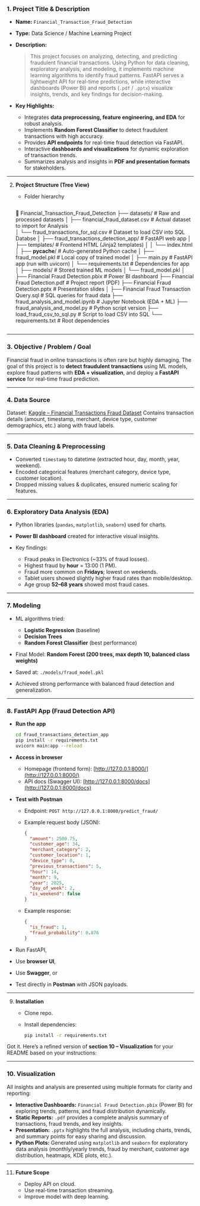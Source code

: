 ### 1. **Project Title & Description**

* **Name:** `Financial_Transaction_Fraud_Detection`
* **Type:** Data Science / Machine Learning Project
* **Description:**

  > This project focuses on analyzing, detecting, and predicting fraudulent financial transactions. Using Python for data cleaning, exploratory analysis, and modeling, it implements machine learning algorithms to identify fraud patterns. FastAPI serves a lightweight API for real-time predictions, while interactive dashboards (Power BI) and reports (`.pdf` / `.pptx`) visualize insights, trends, and key findings for decision-making.

* **Key Highlights:**

  * Integrates **data preprocessing, feature engineering, and EDA** for robust analysis.
  * Implements **Random Forest Classifier** to detect fraudulent transactions with high accuracy.
  * Provides **API endpoints** for real-time fraud detection via FastAPI.
  * Interactive **dashboards and visualizations** for dynamic exploration of transaction trends.
  * Summarizes analysis and insights in **PDF and presentation formats** for stakeholders.

---

2. **Project Structure (Tree View)**

   * Folder hierarchy 
     ```bash
    📂 Financial_Transaction_Fraud_Detection
    ├── datasets/                               # Raw and processed datasets
    │   ├── financial_fraud_dataset.csv         # Actual dataset to import for Analysis  
    │   └── fraud_transactions_for_sql.csv      # Dataset to load CSV into SQL Databse
    │
    ├── fraud_transactions_detection_app/       # FastAPI web app
    │   ├── templates/                          # Frontend HTML (Jinja2 templates)
    │   │   └── index.html
    │   ├── __pycache__/                        # Auto-generated Python cache
    │   ├── fraud_model.pkl                     # Local copy of trained model
    │   ├── main.py                             # FastAPI app (run with uvicorn)
    │   └── requirements.txt                    # Dependencies for app
    │
    ├── models/                                 # Stored trained ML models
    │   └── fraud_model.pkl
    │
    ├── Financial Fraud Detection.pbix          # Power BI dashboard
    ├── Financial Fraud Detection.pdf           # Project report (PDF)
    ├── Financial Fraud Detection.pptx          # Presentation slides
    │
    ├── Financial Fraud Transaction Query.sql   # SQL queries for fraud data
    ├── fraud_analysis_and_model.ipynb          # Jupyter Notebook (EDA + ML)
    ├── fraud_analysis_and_model.py             # Python script version
    ├── load_fraud_csv_to_sql.py                # Script to load CSV into SQL
    └── requirements.txt                        # Root dependencies
     ```

---

### 3. **Objective / Problem / Goal**

Financial fraud in online transactions is often rare but highly damaging.
The goal of this project is to **detect fraudulent transactions** using ML models, explore fraud patterns with **EDA + visualization**, and deploy a **FastAPI service** for real-time fraud prediction.

---

### 4. **Data Source**

Dataset: [Kaggle – Financial Transactions Fraud Dataset](https://www.kaggle.com/datasets/ziya07/financial-transaction-for-fraud-detection-research/data?select=financial_fraud_dataset.csv)
Contains transaction details (amount, timestamp, merchant, device type, customer demographics, etc.) along with fraud labels.

---

### 5. **Data Cleaning & Preprocessing**

* Converted `timestamp` to datetime (extracted hour, day, month, year, weekend).
* Encoded categorical features (merchant category, device type, customer location).
* Dropped missing values & duplicates, ensured numeric scaling for features.

---

### 6. **Exploratory Data Analysis (EDA)**

* Python libraries (`pandas`, `matplotlib`, `seaborn`) used for charts.
* **Power BI dashboard** created for interactive visual insights.
* Key findings:

  * Fraud peaks in Electronics (\~33% of fraud losses).
  * Highest fraud by **hour** = 13:00 (1 PM).
  * Fraud more common on **Fridays**; lowest on weekends.
  * Tablet users showed slightly higher fraud rates than mobile/desktop.
  * Age group **52–68 years** showed most fraud cases.

---

### 7. **Modeling**

* ML algorithms tried:

  * **Logistic Regression** (baseline)
  * **Decision Trees**
  * **Random Forest Classifier** (best performance)
* Final Model: **Random Forest (200 trees, max depth 10, balanced class weights)**
* Saved at: `./models/fraud_model.pkl`
* Achieved strong performance with balanced fraud detection and generalization.

---

### 8. FastAPI App (Fraud Detection API)

* **Run the app**

  ```bash
  cd fraud_transactions_detection_app
  pip install -r requirements.txt
  uvicorn main:app --reload
  ```

* **Access in browser**

  * Homepage (frontend form): [http://127.0.0.1:8000/](http://127.0.0.1:8000/)
  * API docs (Swagger UI): [http://127.0.0.1:8000/docs](http://127.0.0.1:8000/docs)

* **Test with Postman**

  * Endpoint: `POST http://127.0.0.1:8000/predict_fraud/`
  * Example request body (JSON):

    ```json
    {
      "amount": 2500.75,
      "customer_age": 34,
      "merchant_category": 2,
      "customer_location": 1,
      "device_type": 0,
      "previous_transactions": 5,
      "hour": 14,
      "month": 9,
      "year": 2025,
      "day_of_week": 2,
      "is_weekend": false
    }
    ```
  * Example response:

    ```json
    {
      "is_fraud": 1,
      "fraud_probability": 0.876
    }
    ```


* Run FastAPI,
* Use **browser UI**,
* Use **Swagger**, or
* Test directly in **Postman** with JSON payloads.

---

9. **Installation**

   * Clone repo.
   * Install dependencies:

     ```bash
     pip install -r requirements.txt
     ```

Got it. Here’s a refined version of **section 10 – Visualization** for your README based on your instructions:

---

### 10. **Visualization**

All insights and analysis are presented using multiple formats for clarity and reporting:

* **Interactive Dashboards:** `Financial Fraud Detection.pbix` (Power BI) for exploring trends, patterns, and fraud distribution dynamically.
* **Static Reports:** `.pdf` provides a complete analysis summary of transactions, fraud trends, and key insights.
* **Presentation:** `.pptx` highlights the full analysis, including charts, trends, and summary points for easy sharing and discussion.
* **Python Plots:** Generated using `matplotlib` and `seaborn` for exploratory data analysis (monthly/yearly trends, fraud by merchant, customer age distribution, heatmaps, KDE plots, etc.).

---

11. **Future Scope**

    * Deploy API on cloud.
    * Use real-time transaction streaming.
    * Improve model with deep learning.

